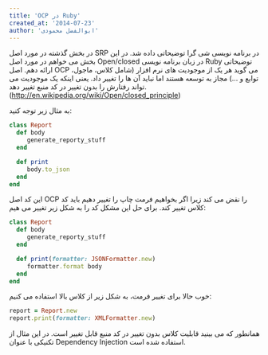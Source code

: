 ```yaml
---
title: 'OCP در Ruby'
created_at: '2014-07-23'
author: 'ابوالفضل محمودی'
---
```


در بخش گذشته در مورد اصل SRP در برنامه نویسی شی گرا توضیحاتی داده شد. در این بخش می خواهم در مورد اصل Open/closed در زبان برنامه نویسی Ruby توضیحاتی ارائه دهم.
اصل OCP می گوید هر یک از موجودیت های نرم افزار (شامل کلاس، ماجول، توابع و ...) مجاز به توسعه هستند اما نباید آن ها را تغییر داد. یعنی اینکه یک موجودیت می تواند رفتارش را بدون تغییر در کد منبع تغییر دهد. (http://en.wikipedia.org/wiki/Open/closed_principle)
<!--more-->

به مثال زیر توجه کنید:

```ruby
class Report
  def body
     generate_reporty_stuff
  end

  def print
     body.to_json
  end
end
```

این کد اصل OCP را نقض می کند زیرا اگر بخواهیم فرمت چاپ را تغییر دهیم باید کد کلاس تغییر کند. برای حل این مشکل کد را به شکل زیر تغییر می هیم:

```ruby
class Report
  def body
     generate_reporty_stuff
  end

  def print(formatter: JSONFormatter.new)
     formatter.format body
  end
end
```

خوب حالا برای تغییر فرمت، به شکل زیر از کلاس بالا استفاده می کنیم:

```ruby
report = Report.new
report.print(formatter: XMLFormatter.new)
```

همانطور که می بینید قابلیت کلاس بدون تغییر در کد منبع قابل تغییر است. در این مثال از تکنیکی با عنوان Dependency Injection استفاده شده است.